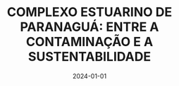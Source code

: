 ---
title: "COMPLEXO ESTUARINO DE PARANAGUÁ: ENTRE A CONTAMINAÇÃO E A SUSTENTABILIDADE"
collection: publications
category: books
permalink: /publication/2024-teles-gurgatz-pigosso-pereira
date: 2024-01-01
venue: 'O meio ambiente em foco: desafios e soluções para a sustentabilidade'
paperurl: 'https://atenaeditora.com.br/catalogo/ebook/o-meio-ambiente-em-foco-desafios-e-solucoes-para-a-sustentabilidade-3'
citation: 'TELES, Sara Priscila; GURGATZ, BRUNO MARTINS; PIGOSSO, Ariane Maria Basilio; PEREIRA, Leandro Angelo; TIEPOLO, Liliani Marilia. COMPLEXO ESTUARINO DE PARANAGUÁ: ENTRE A CONTAMINAÇÃO E A SUSTENTABILIDADE. In: Leonardo França da Silva; Jéssica Mansur Siqueira Furtado Crusoé; Víctor Crespo de Oliveira. (Org.). O meio ambiente em foco: desafios e soluções para a sustentabilidade, v. 3, p. 26-43, 2024.'
---